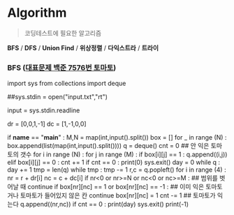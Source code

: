 # Algorithm
> 코딩테스트에 필요한 알고리즘 

**BFS** / **DFS** / **Union Find** / **위상정렬** / **다익스트라** / **트라이**

### BFS ([대표문제 백준 7576번 토마토](https://www.acmicpc.net/problem/7576))
  import sys
  from collections import deque

  ##sys.stdin = open("input.txt","rt")

  input = sys.stdin.readline

  dr = [0,0,1,-1]
  dc = [1,-1,0,0]

  if __name__ == "__main__" :
      M,N = map(int,input().split())
      box = []
      for _ in range (N) :
          box.append(list(map(int,input().split())))
      q = deque()
      cnt = 0 ## 안 익은 토마토의 갯수
      for i in range (N) :
          for j in range (M) :
              if box[i][j] == 1 :
                  q.append((i,j))
              elif box[i][j] == 0 :
                  cnt += 1
      if cnt == 0 :
          print(0)
          sys.exit()
      day = 0
      while q :
          day += 1
          tmp = len(q)
          while tmp :
              tmp -= 1
              r,c = q.popleft()
              for i in range (4) :
                  nr = r + dr[i]
                  nc = c + dc[i]
                  if nr<0 or nr>=N or nc<0 or nc>=M : ## 범위를 벗어날 때
                      continue
                  if box[nr][nc] == 1 or box[nr][nc] == -1 : ## 이미 익은 토마토거나 토마토가 들어있지 않은 칸
                      continue
                  box[nr][nc] = 1
                  cnt -= 1  ## 토마토가 익는다
                  q.append((nr,nc))
                  if cnt == 0 :
                      print(day)
                      sys.exit()
      print(-1)



